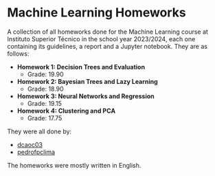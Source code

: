 # Machine Learning Homeworks

A collection of all homeworks done for the Machine Learning course at Instituto Superior Técnico in the school year 2023/2024, each one containing its guidelines, a report and a Jupyter notebook. They are as follows:

- **Homework 1: Decision Trees and Evaluation**
    - Grade: 19.90
- **Homework 2: Bayesian Trees and Lazy Learning**
    - Grade: 18.90
- **Homework 3: Neural Networks and Regression**
    - Grade: 19.15
- **Homework 4: Clustering and PCA**
    - Grade: 17.75

They were all done by:

- [dcaoc03](https://github.com/dcaoc03)
- [pedrofpclima](https://github.com/pedrofpclima)

The homeworks were mostly written in English.